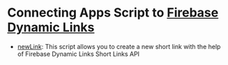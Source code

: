 # Connecting Apps Script to [Firebase Dynamic Links](https://firebase.google.com/docs/reference/dynamic-links/link-shortener)

- [newLink](docs/newLink/): This script allows you to create a new short link with the help of Firebase Dynamic Links Short Links API
